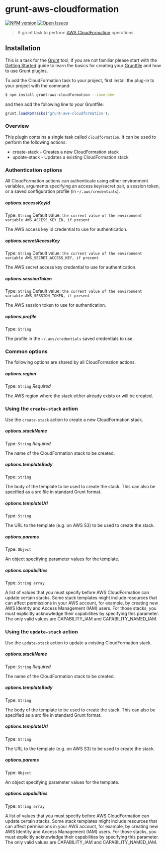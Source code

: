 # grunt-aws-cloudformation

[![NPM version](https://img.shields.io/npm/v/grunt-aws-cloudformation.svg)](https://www.npmjs.com/package/grunt-aws-cloudformation)
[![Open Issues](https://img.shields.io/github/issues/andyneville/grunt-aws-cloudformation.svg)](https://github.com/andyneville/grunt-aws-cloudformation/issues)


> A grunt task to perform [AWS CloudFormation](http://aws.amazon.com/cloudformation/) operations.

## Installation

This is a task for the [Grunt](http://gruntjs.com/) tool, if you are not familiar please start with the [Getting Started](http://gruntjs.com/getting-started) guide to learn the basics for creating your [Gruntfile](http://gruntjs.com/sample-gruntfile) and how to use Grunt plugins.

To add the CloudFormation task to your project, first install the plug-in to your project with the command:

```bash
$ npm install grunt-aws-cloudformation --save-dev
```

and then add the following line to your Gruntfile:

```js
grunt.loadNpmTasks('grunt-aws-cloudformation');
```


### Overview

This plugin contains a single task called `cloudformation`. It can be used to perform the following actions:
* create-stack - Creates a new CloudFormation stack
* update-stack - Updates a existing CloudFormation stack

### Authentication options

All CloudFormation actions can authenticate using either environment variables,
arguments specifying an access key/secret pair, a session token, or a saved configuration
profile (in `~/.aws/credentials`).

##### options.accessKeyId
Type: `String`
Default value: `the current value of the environment variable AWS_ACCESS_KEY_ID, if present`

The AWS access key id credential to use for authentication.

##### options.secretAccessKey
Type: `String`
Default value: `the current value of the environment variable AWS_SECRET_ACCESS_KEY, if present`

The AWS secret access key credential to use for authentication.

##### options.sessionToken
Type: `String`
Default value: `the current value of the environment variable AWS_SESSION_TOKEN, if present`

The AWS session token to use for authentication.

##### options.profile
Type: `String`

The profile in the `~/.aws/credentials` saved credentials to use.


### Common options

The following options are shared by all CloudFormation actions.

##### options.region
Type: `String`
*Required*

The AWS region where the stack either already exists or will be created.



### Using the `create-stack` action

Use the `create-stack` action to create a new CloudFormation stack.

##### options.stackName
Type: `String`
*Required*

The name of the CloudFormation stack to be created.

##### options.templateBody
Type: `String`

The body of the template to be used to create the stack. This can also be specified as a src file in standard Grunt format.

##### options.templateUrl
Type: `String`

The URL to the template (e.g. on AWS S3) to be used to create the stack.

##### options.params
Type: `Object`

An object specifying parameter values for the template.

##### options.capabilities
Type: `String array`

A list of values that you must specify before AWS CloudFormation can update certain stacks. 
Some stack templates might include resources that can affect permissions in your AWS account, for example, by creating new AWS Identity and Access Management (IAM) users. 
For those stacks, you must explicitly acknowledge their capabilities by specifying this parameter.
The only valid values are CAPABILITY_IAM and CAPABILITY_NAMED_IAM.


### Using the `update-stack` action

Use the `update-stack` action to update a existing CloudFormation stack.

##### options.stackName
Type: `String`
*Required*

The name of the CloudFormation stack to be created.

##### options.templateBody
Type: `String`

The body of the template to be used to create the stack. This can also be specified as a src file in standard Grunt format.

##### options.templateUrl
Type: `String`

The URL to the template (e.g. on AWS S3) to be used to create the stack.

##### options.params
Type: `Object`

An object specifying parameter values for the template.

##### options.capabilities
Type: `String array`

A list of values that you must specify before AWS CloudFormation can update certain stacks. 
Some stack templates might include resources that can affect permissions in your AWS account, for example, by creating new AWS Identity and Access Management (IAM) users. 
For those stacks, you must explicitly acknowledge their capabilities by specifying this parameter.
The only valid values are CAPABILITY_IAM and CAPABILITY_NAMED_IAM.